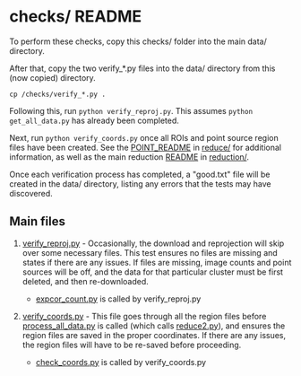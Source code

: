 # checks/ README #

To perform these checks, copy this checks/ folder into the main data/ directory.

After that, copy the two verify\_\*.py files into the data/ directory from this (now copied) directory.
```
cp /checks/verify_*.py .
```

Following this, run `python verify_reproj.py`. This assumes `python get_all_data.py` has already been completed.

Next, run `python verify_coords.py` once all ROIs and point source region files have been created. See the [POINT_README](../reduce/POINT_README.md) in [reduce/](../reduce) for additional information, as well as the main reduction [README](../README.md) in [reduction/](..).

Once each verification process has completed, a "good.txt" file will be created in the data/ directory, listing any errors that the tests may have discovered.

## Main files ##

1. [verify_reproj.py](verify_reproj.py) - Occasionally, the download and reprojection will skip over some necessary files. This test ensures no files are missing and states if there are any issues. If files are missing, image counts and point sources will be off, and the data for that particular cluster must be first deleted, and then re-downloaded.
   - [expcor_count.py](expcor_count.py) is called by verify_reproj.py

2. [verify_coords.py](verify_coords.py) - This file goes through all the region files before [process_all_data.py](../reduce/process_all_data.py) is called (which calls [reduce2.py](../reduce/reduce2.py)), and ensures the region files are saved in the proper coordinates. If there are any issues, the region files will have to be re-saved before proceeding.
   - [check_coords.py](check_coords.py) is called by verify_coords.py
